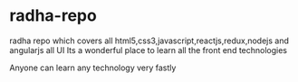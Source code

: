 # radha-repo
radha repo which covers all html5,css3,javascript,reactjs,redux,nodejs and angularjs all UI 
Its a wonderful place to learn all the front end technologies

Anyone can learn any technology very fastly

